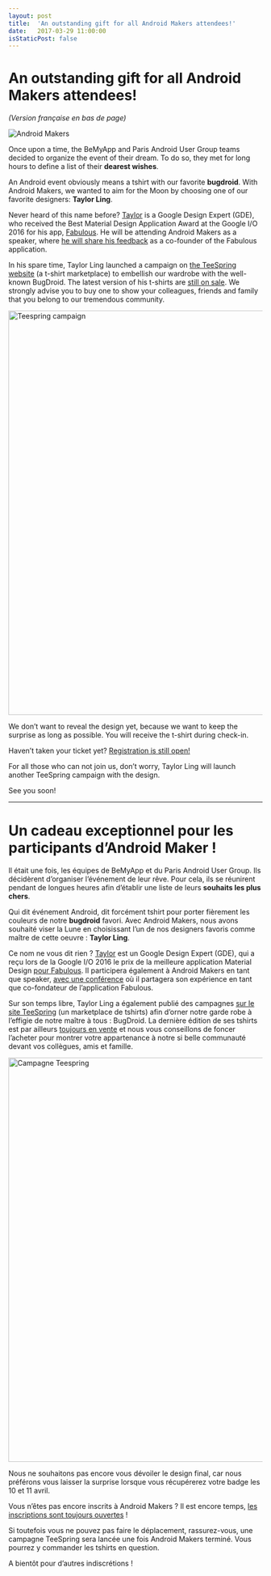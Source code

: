 ```yaml
---
layout: post
title:  'An outstanding gift for all Android Makers attendees!'
date:   2017-03-29 11:00:00
isStaticPost: false
---
```

An outstanding gift for all Android Makers attendees!
===================
*(Version française en bas de page)*

![Android Makers](http://androidmakers.fr/img/posts/speakers/cover.png)

Once upon a time, the BeMyApp and Paris Android User Group teams decided to organize the event of their dream. To do so, they met for long hours to define a list of their **dearest wishes**.

An Android event obviously means a tshirt with our favorite **bugdroid**. With Android Makers, we wanted to aim for the Moon by choosing one of our favorite designers: **Taylor Ling**.

Never heard of this name before? [Taylor](https://twitter.com/taylorling) is a Google Design Expert (GDE), who received the Best Material Design Application Award at the Google I/O 2016 for his app, [Fabulous](https://play.google.com/store/apps/details?id=co.thefabulous.app). He will be attending Android Makers as a speaker, where [he will share his feedback](http://androidmakers.fr/speakers/) as a co-founder of the Fabulous application.

In his spare time, Taylor Ling launched a campaign on [the TeeSpring website](https://teespring.com/fr/stores/droidtee) (a t-shirt marketplace) to embellish our wardrobe with the well-known BugDroid. The latest version of his t-shirts are [still on sale](https://teespring.com/fr/fragmented?tsmac=store&tsmic=droidtee#pid=369&cid=6513&sid=front). We strongly advise you to buy one to show your colleagues, friends and family that you belong to our tremendous community.

<img src="{{ site.url }}/img/posts/tshirts/teespring.png" alt="Teespring campaign" style="width: 800px;">

We don’t want to reveal the design yet, because we want to keep the surprise as long as possible. You will receive the t-shirt during check-in.

Haven’t taken your ticket yet? [Registration is still open!](https://www.eventbrite.com/e/android-makers-1st-edition-tickets-29579435889)

For all those who can not join us, don’t worry, Taylor Ling will launch another TeeSpring campaign with the  design.


See you soon!


----------

Un cadeau exceptionnel pour les participants d’Android Maker !
===================

Il était une fois, les équipes de BeMyApp et du Paris Android User Group. Ils décidèrent d’organiser l’événement de leur rêve. Pour cela, ils se réunirent pendant de longues heures afin d’établir une liste de leurs **souhaits les plus chers**.

Qui dit événement Android, dit forcément tshirt pour porter fièrement les couleurs de notre **bugdroid** favori. Avec Android Makers, nous avons souhaité viser la Lune en choisissant l’un de nos designers favoris comme maître de cette oeuvre : **Taylor Ling**.

Ce nom ne vous dit rien ? [Taylor](https://twitter.com/taylorling?lang=fr) est un Google Design Expert (GDE), qui a reçu lors de la Google I/O 2016 le prix de la meilleure application Material Design [pour Fabulous](https://play.google.com/store/apps/details?id=co.thefabulous.app). Il participera également à Android Makers en tant que speaker, [avec une conférence](http://androidmakers.fr/speakers/) où il partagera son expérience en tant que co-fondateur de l’application Fabulous.

Sur son temps libre, Taylor Ling a également publié des campagnes [sur le site TeeSpring](https://teespring.com/fr/stores/droidtee) (un marketplace de tshirts) afin d’orner notre garde robe à l’effigie de notre maître à tous : BugDroid. La dernière édition de ses tshirts est par ailleurs [toujours en vente](https://teespring.com/fr/fragmented?tsmac=store&tsmic=droidtee#pid=369&cid=6513&sid=front) et nous vous conseillons de foncer l’acheter pour montrer votre appartenance à notre si belle communauté devant vos collègues, amis et famille.

<img src="{{ site.url }}/img/posts/tshirts/teespring.png" alt="Campagne Teespring" style="width: 800px;">

Nous ne souhaitons pas encore vous dévoiler le design final, car nous préférons vous laisser la surprise lorsque vous récupérerez votre badge les 10 et 11 avril.

Vous n’êtes pas encore inscrits à Android Makers ? Il est encore temps, [les inscriptions sont toujours ouvertes](https://www.eventbrite.com/e/android-makers-1st-edition-tickets-29579435889) !

Si toutefois vous ne pouvez pas faire le déplacement, rassurez-vous, une campagne TeeSpring sera lancée une fois Android Makers terminé. Vous pourrez y commander les tshirts en question.

A bientôt pour d’autres indiscrétions !

